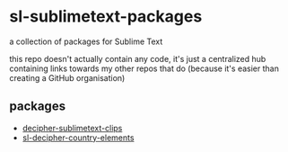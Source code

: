 # sl-sublimetext-packages

a collection of packages for Sublime Text

this repo doesn't actually contain any code, it's just a centralized hub containing links towards my other repos that do (because it's easier than creating a GitHub organisation)

## packages

- [decipher-sublimetext-clips](https://github.com/slendersnax/decipher-sublimetext-clips)
- [sl-decipher-country-elements](https://github.com/slendersnax/sl-decipher-country-elements)